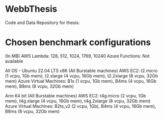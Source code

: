 # WebbThesis
Code and Data Repository for thesis:


# Chosen benchmark configurations

(In MB)
AWS Lambda: 128, 512, 1024, 1769, 10240
Azure Functions: Not available

All OS - Ubuntu 22.04 LTS
x86
(All Burstable machines)
AWS EC2: t2.micro (1 vcpu, 1Gb mem), t2.xlarge (4 vcpu, 16Gb mem), t2.2xlarge (8 vcpu, 32Gb mem)
Azure Virtual Machines: B1s (1 vcpu, 1Gb mem), B4ms (4 vcpu, 16Gb mem), B8ms (8 vcpu, 32Gb mem)

Arm 64 bit
(All Burstable machines)
AWS EC2: t4g.micro (2 vcpu, 1Gb mem), t4g.xlarge (4 vcpu, 16Gb mem), t4g.2xlarge (8 vcpu, 32Gb mem)
Azure Virtual Machines: B2ts_v2 (2 vcpu, 1Gb), B4ms (4 vcpu, 16Gb mem), B8ms (8 vcpu, 32Gb mem)



